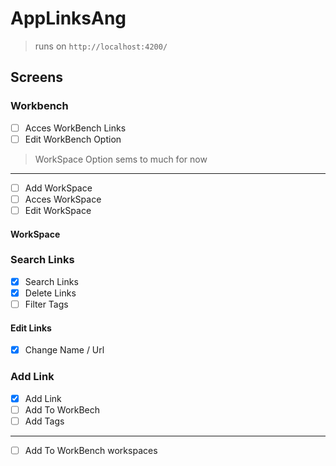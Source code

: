 # AppLinksAng
> runs on  `http://localhost:4200/`
## Screens 
### Workbench 
- [ ] Acces  WorkBench Links
- [ ] Edit   WorkBench Option

> WorkSpace Option sems to much for now
-------------------------------------------
- [ ] Add    WorkSpace 
- [ ] Acces  WorkSpace
- [ ] Edit   WorkSpace
#### WorkSpace 
### Search Links
- [x] Search Links
- [X] Delete Links
- [ ] Filter Tags
#### Edit Links
- [X] Change Name / Url
### Add Link
- [X] Add Link 
- [ ] Add To WorkBech 
- [ ] Add Tags
---------------------------------------
- [ ] Add To WorkBench workspaces